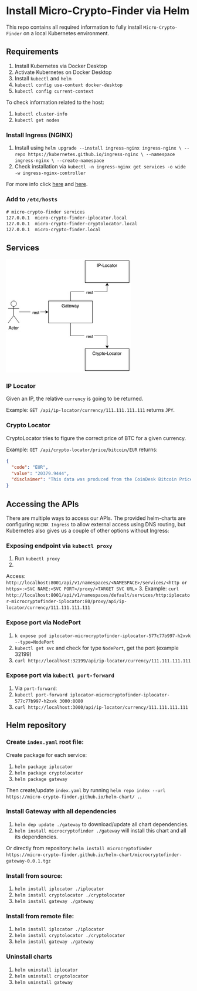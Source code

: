 # Install Micro-Crypto-Finder via Helm

This repo contains all required information to fully install `Micro-Crypto-Finder` on a local Kubernetes environment.

## Requirements

1. Install Kubernetes via Docker Desktop
2. Activate Kubernetes on Docker Desktop
3. Install `kubectl` and `helm`
4. `kubectl config use-context docker-desktop`
5. `kubectl config current-context`

To check information related to the host:

1. `kubectl cluster-info`
2. `kubectl get nodes`

### Install Ingress (NGINX)

1. Install using `helm upgrade --install ingress-nginx ingress-nginx \
   --repo https://kubernetes.github.io/ingress-nginx \
   --namespace ingress-nginx \
   --create-namespace`
2. Check installation via `kubectl -n ingress-nginx get services -o wide -w ingress-nginx-controller`

For more info click [here](https://kubernetes.github.io/ingress-nginx/deploy/#quick-start)
and [here](https://kubernetes.github.io/ingress-nginx/user-guide/basic-usage/).

### Add to `/etc/hosts`

```
# micro-crypto-finder services
127.0.0.1  micro-crypto-finder-iplocator.local
127.0.0.1  micro-crypto-finder-cryptolocator.local
127.0.0.1  micro-crypto-finder.local
```

## Services

![alt](MicroCryptoFinder.jpg)

### IP Locator

Given an IP, the relative `currency` is going to be returned.

Example: `GET /api/ip-locator/currency/111.111.111.111` returns `JPY`.

### Crypto Locator

CryptoLocator tries to figure the correct price of BTC for a given currency.

Example: `GET /api/crypto-locator/price/bitcoin/EUR` returns:

```json
{
  "code": "EUR",
  "value": "20379.9444",
  "disclaimer": "This data was produced from the CoinDesk Bitcoin Price Index (USD). Non-USD currency data converted using hourly conversion rate from openexchangerates.org"
}
```

## Accessing the APIs

There are multiple ways to access our APIs. The provided helm-charts are configuring `NGINX Ingress` to allow external
access using DNS routing, but Kubernetes also gives us a couple of other options without Ingress:

### Exposing endpoint via `kubectl proxy`

1. Run `kubectl proxy`
2.
Access: `http://localhost:8001/api/v1/namespaces/<NAMESPACE>/services/<http or https>:<SVC NAME:<SVC PORT>/proxy/<TARGET SVC URL>`
3.
Example: `curl http://localhost:8001/api/v1/namespaces/default/services/http:iplocator-microcryptofinder-iplocator:80/proxy/api/ip-locator/currency/111.111.111.111`

### Expose port via NodePort

1. `k expose pod iplocator-microcryptofinder-iplocator-577c77b997-h2xvk --type=NodePort`
2. `kubectl get svc` and check for type `NodePort`, get the port (example 32199)
3. `curl http://localhost:32199/api/ip-locator/currency/111.111.111.111`

### Expose port via `kubectl port-forward`

1. Via `port-forward`:
2. `kubectl port-forward iplocator-microcryptofinder-iplocator-577c77b997-h2xvk 3000:8080`
3. `curl http://localhost:3000/api/ip-locator/currency/111.111.111.111`

## Helm repository

### Create `index.yaml` root file:

Create package for each service:

1. `helm package iplocator`
2. `helm package cryptolocator`
3. `helm package gateway`

Then create/update `index.yaml` by running `helm repo index --url https://micro-crypto-finder.github.io/helm-chart/ .`.

### Install Gateway with all dependencies

1. `helm dep update ./gateway` to download/update all chart dependencies.
2. `helm install microcryptofinder ./gateway` will install this chart and all its dependencies.

Or directly from repository: `helm install microcryptofinder https://micro-crypto-finder.github.io/helm-chart/microcryptofinder-gateway-0.0.1.tgz`

### Install from source:

1. `helm install iplocator ./iplocator`
2. `helm install cryptolocator ./cryptolocator`
3. `helm install gateway ./gateway`

### Install from remote file:

1. `helm install iplocator ./iplocator`
2. `helm install cryptolocator ./cryptolocator`
3. `helm install gateway ./gateway`

### Uninstall charts

1. `helm uninstall iplocator`
2. `helm uninstall cryptolocator`
3. `helm uninstall gateway`

